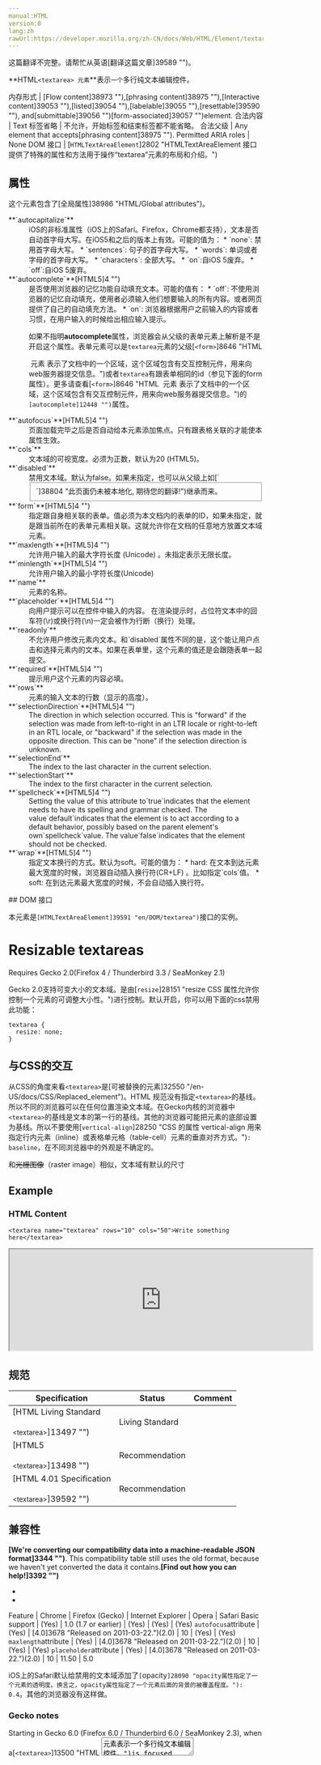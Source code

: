 ```yaml
---
manual:HTML
version:0
lang:zh
rawUrl:https://developer.mozilla.org/zh-CN/docs/Web/HTML/Element/textarea
---
```




这篇翻译不完整。请帮忙从英语[翻译这篇文章]39589 "")。






**HTML`<textarea> 元素`**表示`一个`多行纯文本编辑控件。


内存形式 | [Flow content]38973 ""),[phrasing content]38975 ""),[Interactive content]39053 ""),[listed]39054 ""),[labelable]39055 ""),[resettable]39590 ""), and[submittable]39056 "")[form-associated]39057 "")element. 
合法内容 | Text 
标签省略 | 不允许，开始标签和结束标签都不能省略。 
合法父级 | Any element that accepts[phrasing content]38975 ""). 
Permitted ARIA roles | None 
DOM 接口 | [`HTMLTextAreaElement`]2802 "HTMLTextAreaElement 接口提供了特殊的属性和方法用于操作“textarea”元素的布局和介绍。") 


## 属性<a name="属性"></a>


这个元素包含了[全局属性]38986 "HTML/Global attributes")。

<dl><dt id=''>**`autocapitalize`**<i></i></dt><dd>iOS的非标准属性（iOS上的Safari。Firefox，Chrome都支持），文本是否自动首字母大写。在iOS5和之后的版本上有效。可能的值为：
* `none`: 禁用首字母大写。
* `sentences`: 句子的首字母大写。
* `words`: 单词或者字母的首字母大写。
* `characters`: 全部大写。
* `on`:<i></i>自iOS 5废弃。
* `off`:<i></i>自iOS 5废弃。
</dd><dt id=''>**`autocomplete`**[HTML5]4 "")</dt><dd>是否使用浏览器的记忆功能自动填充文本。可能的值有：
* `off`: 不使用浏览器的记忆自动填充，使用者必须输入他们想要输入的所有内容。或者网页提供了自己的自动填充方法。
* `on`: 浏览器根据用户之前输入的内容或者习惯，在用户输入的时候给出相应输入提示。


如果不指明**autocomplete**属性，浏览器会从父级的表单元素上解析是不是开启这个属性。表单元素可以是`textarea`元素的父级[`<form>`]8646 "HTML <form> 元素 表示了文档中的一个区域，这个区域包含有交互控制元件，用来向web服务器提交信息。")或者`textarea`有跟表单相同的id（参见下面的form属性）。更多请查看[`<form>`]8646 "HTML <form> 元素 表示了文档中的一个区域，这个区域包含有交互控制元件，用来向web服务器提交信息。")的`[autocomplete]12448 "")`属性。

</dd><dt id=''>**`autofocus`**[HTML5]4 "")</dt><dd>页面加载完毕之后是否自动给本元素添加焦点。只有跟表格关联的才能使本属性生效。</dd><dt id=''>**`cols`**</dt><dd>文本域的可视宽度。必须为正数，默认为20 (HTML5)。</dd><dt id=''>**`disabled`**</dt><dd>禁用文本域。默认为false。如果未指定，也可以从父级上如[`<fieldset>`]38804 "此页面仍未被本地化, 期待您的翻译!")继承而来。</dd><dt id=''>**`form`**[HTML5]4 "")</dt><dd>指定跟自身相关联的表单。值必须为本文档内的表单的ID，如果未指定，就是跟当前所在的表单元素相关联。这就允许你在文档的任意地方放置文本域元素。</dd><dt id=''>**`maxlength`**[HTML5]4 "")</dt><dd>允许用户输入的最大字符长度 (Unicode) 。未指定表示无限长度。</dd><dt id=''>**`minlength`**[HTML5]4 "")</dt><dd>允许用户输入的最小字符长度(Unicode)</dd><dt id=''>**`name`**</dt><dd>元素的名称。</dd><dt id=''>**`placeholder`**[HTML5]4 "")</dt><dd>向用户提示可以在控件中输入的内容。 在渲染提示时，占位符文本中的回车符(\r)或换行符(\n)一定会被作为行断（换行）处理。</dd><dt id=''>**`readonly`**</dt><dd>不允许用户修改元素内文本。和`disabled`属性不同的是，这个能让用户点击和选择元素内的文本。如果在表单里，这个元素的值还是会跟随表单一起提交。</dd><dt id=''>**`required`**[HTML5]4 "")</dt><dd>提示用户这个元素的内容必填。</dd><dt id=''>**`rows`**</dt><dd>元素的输入文本的行数（显示的高度）。</dd><dt id=''>**`selectionDirection`**[HTML5]4 "")</dt><dd>The direction in which selection occurred. This is &quot;forward&quot; if the selection was made from left-to-right in an LTR locale or right-to-left in an RTL locale, or &quot;backward&quot; if the selection was made in the opposite direction. This can be &quot;none&quot; if the selection direction is unknown.</dd><dt id=''>**`selectionEnd`**</dt><dd>The index to the last character in the current selection.</dd><dt id=''>**`selectionStart`**</dt><dd>The index to the first character in the current selection.</dd><dt id=''>**`spellcheck`**[HTML5]4 "")</dt><dd>Setting the value of this attribute to`true`indicates that the element needs to have its spelling and grammar checked. The value`default`indicates that the element is to act according to a default behavior, possibly based on the parent element&#39;s own`spellcheck`value. The value`false`indicates that the element should not be checked.</dd><dt id=''>**`wrap`**[HTML5]4 "")</dt><dd>指定文本换行的方式。默认为soft。可能的值为：
* hard: 在文本到达元素最大宽度的时候，浏览器自动插入换行符(CR+LF) 。比如指定`cols`值。
* soft: 在到达元素最大宽度的时候，不会自动插入换行符。
</dd></dl>
## DOM 接口<a name="DOM_接口"></a>


本元素是`[HTMLTextAreaElement]39591 "en/DOM/textarea")`接口的实例。


# Resizable textareas<a name="Resizable_textareas"></a>
Requires Gecko 2.0(Firefox 4 / Thunderbird 3.3 / SeaMonkey 2.1)


Gecko 2.0支持可变大小的文本域。是由[`resize`]28151 "resize CSS 属性允许你控制一个元素的可调整大小性。")进行控制。默认开启，你可以用下面的css禁用此功能：


```
textarea {
  resize: none;
}
```

## 与CSS的交互<a name="与CSS的交互"></a>


从CSS的角度来看`<textarea>`是[可被替换的元素]32550 "/en-US/docs/CSS/Replaced_element")。HTML 规范没有指定`<textarea>`的基线。所以不同的浏览器可以在任何位置渲染文本域。在Gecko内核的浏览器中`<textarea>`的基线是文本的第一行的基线。其他的浏览器可能把元素的底部设置为基线。所以不要使用[`vertical-align`]28250 "CSS 的属性 vertical-align 用来指定行内元素（inline）或表格单元格（table-cell）元素的垂直对齐方式。")`: baseline`，在不同浏览器中的外观是不确定的。



和<s>光栅图像</s>（raster image）相似，文本域有默认的尺寸


## Example<a name="Example"></a>

### HTML Content<a name="HTML_Content"></a>

```
<textarea name="textarea" rows="10" cols="50">Write something here</textarea>
```


<iframe src='https://mdn.mozillademos.org/zh-CN/docs/Web/HTML/Element/textarea$samples/Example?revision=1393696' width='600' height='200'></iframe>



## 规范<a name="Specifications"></a>

Specification | Status | Comment 
 ---  |  ---  |  ---  | 
[HTML Living Standard<br></br><small>&lt;textarea&gt;</small>]13497 "") | Living Standard |  
[HTML5<br></br><small>&lt;textarea&gt;</small>]13498 "") | Recommendation |  
[HTML 4.01 Specification<br></br><small>&lt;textarea&gt;</small>]39592 "") | Recommendation |  


## 兼容性<a name="兼容性"></a>


**[We&#39;re converting our compatibility data into a machine-readable JSON format]3344 "")**. This compatibility table still uses the old format, because we haven&#39;t yet converted the data it contains.**[Find out how you can help!]3392 "")**


* 
* 

Feature | Chrome | Firefox (Gecko) | Internet Explorer | Opera | Safari 
Basic support | (Yes) | 1.0 (1.7 or earlier) | (Yes) | (Yes) | (Yes) 
`autofocus`attribute | (Yes) | [4.0]3678 "Released on 2011-03-22.")(2.0) | 10 | (Yes) | (Yes) 
`maxlength`attribute | (Yes) | [4.0]3678 "Released on 2011-03-22.")(2.0) | 10 | (Yes) | (Yes) 
`placeholder`attribute | (Yes) | [4.0]3678 "Released on 2011-03-22.")(2.0) | 10 | 11.50 | 5.0 





iOS上的Safari默认给禁用的文本域添加了`[`opacity`]28090 "opacity属性指定了一个元素的透明度。换言之，opacity属性指定了一个元素后面的背景的被覆盖程度。"): 0.4`。其他的浏览器没有这样做。


### Gecko notes<a name="Gecko_notes"></a>


Starting in Gecko 6.0 (Firefox 6.0 / Thunderbird 6.0 / SeaMonkey 2.3), when a[`<textarea>`]13500 "HTML <textarea> 元素表示一个多行纯文本编辑控件。")is focused, the insertion point is placed at the beginning of the text by default, instead of at the end. This change makes Gecko&#39;s behavior consistent with other popular browsers.



Firefox for Android, by default, sets a[`background-image`]27810 "CSS background-image 属性用于为一个元素设置一个或者多个背景图像。图像在绘制时，以z方向堆叠的方式进行。先指定的图像会在之后指定的图像上面绘制。因此指定的第一个图像最接近用户。")gradient on all[`<textarea>`]13500 "HTML <textarea> 元素表示一个多行纯文本编辑控件。")elements. This can be disabled using`background-image: none`.


## 参考<a name="参考"></a>


Other form-related elements:[`<form>`]8646 "HTML <form> 元素 表示了文档中的一个区域，这个区域包含有交互控制元件，用来向web服务器提交信息。"),[`<button>`]12221 "HTML <button> 元素表示一个可点击的按钮，可以用在表单或文档其它需要使用简单标准按钮的地方。"),[`<datalist>`]13030 "HTML Datalist 元素 (<datalist>) 包含了一组<option>元素,这些元素表示其它表单控件可选值."),[`<legend>`]38819 "HTML的元素（也称为HTML的域说明元素（or HMTL
  Legend Field Element））代表一个用于表示它的父元素<fieldset>的内容的标题。"),[`<label>`]12227 "HTML 元素表示用户界面中项目的标题。"),[`<select>`]13029 "HTML select (<select>) 元素是一种表单控件，可创建选项菜单。菜单内的选项为<option> , 可以由 <optgroup> 元素分组。选项可以被用户预先选择。"),[`<optgroup>`]13028 "在一个web表单中, HTML元素 <optgroup> 会创建包含在一个 <select> 元素中的一组选项"),[`<option>`]13025 "在web表单中,  HTML元素 <option>  用于定义在<select>,  <optgroup> 或<datalist> 元素中包含的项。<option> 可以在弹出窗口和 html 文档中的其他项目列表中表示菜单项。"),[`<input>`]394 "HTML <input> 元素用于为基于Web的表单创建交互式控件，以便接受来自用户的数据。"),[`<keygen>`]38818 "HTML <keygen> 元素是为了方便生成密钥材料和提交作为 HTML form 的一部分的公钥.这种机制被用于设计基于 Web 的证书管理系统。按照预想，<keygen> 元素将用于 HTML 表单与其他的所需信息一起构造一个证书请求，该处理的结果将是一个带有签名的证书。"),[`<fieldset>`]38804 "此页面仍未被本地化, 期待您的翻译!"),[`<output>`]38829 "HTML <output> 标签表示计算或用户操作的结果。"),[`<progress>`]13135 "HTML中的progress (<progress>) 元素用来显示一项任务的完成进度.虽然规范中没有规定该元素具体如何显示,浏览器开发商可以自己决定,但通常情况下,该元素都显示为一个进度条形式.")and[`<meter>`]38825 "HTML <meter>元素用来显示已知范围的标量值或者分数值。").




